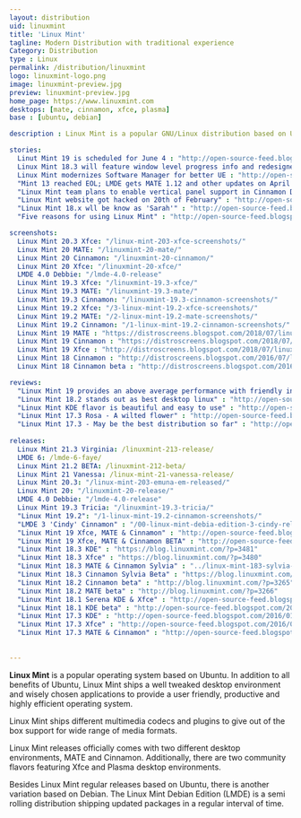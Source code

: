 ```yaml
---
layout: distribution
uid: linuxmint
title: 'Linux Mint'
tagline: Modern Distribution with traditional experience
Category: Distribution
type : Linux
permalink: /distribution/linuxmint
logo: linuxmint-logo.png
image: linuxmint-preview.jpg
preview: linuxmint-preview.jpg
home_page: https://www.linuxmint.com
desktops: [mate, cinnamon, xfce, plasma]
base : [ubuntu, debian]

description : Linux Mint is a popular GNU/Linux distribution based on Ubuntu, offering a modern yet familiar user experience.

stories:
  Linut Mint 19 is scheduled for June 4 : "http://open-source-feed.blogspot.com/2018/05/linux-mint-19-beta-is-scheduled-to.html"
  Linux Mint 18.3 will feature window level progress info and redesigned backup tool : "http://open-source-feed.blogspot.com/2017/09/linux-mint-183-will-feature-window.html"
  Linux Mint modernizes Software Manager for better UE : "http://open-source-feed.blogspot.com/2017/07/linux-mint-modernizes-software-manager.html"
  "Mint 13 reached EOL; LMDE gets MATE 1.12 and other updates on April 2017" : "http://open-source-feed.blogspot.com/2017/04/mint-13-reached-eol-lmde-gets-mate-118.html"
  "Linux Mint team plans to enable vertical panel support in Cinnamon Desktop" : "http://open-source-feed.blogspot.com/2016/10/linux-mint-team-plans-to-enable.html"
  "Linux Mint website got hacked on 20th of February" : "http://open-source-feed.blogspot.com/2016/02/linux-mint-website-got-hacked-on-20th.html" 
  "Linux Mint 18.x wll be know as 'Sarah'" : "http://open-source-feed.blogspot.com/2016/01/linux-mint-18x-wll-be-know-as-sarah.html"
  "Five reasons for using Linux Mint" : "http://open-source-feed.blogspot.com/2015/11/5-reasons-for-using-liinux-mint.html"

screenshots:
  Linux Mint 20.3 Xfce: "/linux-mint-203-xfce-screenshots/"
  Linux Mint 20 MATE: "/linuxmint-20-mate/"
  Linux Mint 20 Cinnamon: "/linuxmint-20-cinnamon/"
  Linux Mint 20 Xfce: "/linuxmint-20-xfce/"
  LMDE 4.0 Debbie: "/lmde-4.0-release"
  Linux Mint 19.3 Xfce: "/linuxmint-19.3-xfce/"
  Linux Mint 19.3 MATE: "/linuxmint-19.3-mate/"
  Linux Mint 19.3 Cinnamon: "/linuxmint-19.3-cinnamon-screenshots/"
  Linux Mint 19.2 Xfce: "/3-linux-mint-19.2-xfce-screenshots/"
  Linux Mint 19.2 MATE: "/2-linux-mint-19.2-mate-screenshots/"
  Linux Mint 19.2 Cinnamon: "/1-linux-mint-19.2-cinnamon-screenshots/"
  Linux Mint 19 MATE : "https://distroscreens.blogspot.com/2018/07/linux-mint-19-mate-screenshots.html"
  Linux Mint 19 Cinnamon : "https://distroscreens.blogspot.com/2018/07/linux-mint-19-tara-cinnamon-edition.html"
  Linux Mint 19 Xfce : "http://distroscreens.blogspot.com/2018/07/linux-mint-19-xfce-edition-screenshots.html"
  Linux Mint 18 Cinnamon : "http://distroscreens.blogspot.com/2016/07/linux-mint-18-cinnamon-screenshots.html"
  Linux Mint 18 Cinnamon beta : "http://distroscreens.blogspot.com/2016/06/linux-mint-18-cinnamon-beta-screenshots.html"

reviews:
  "Linux Mint 19 provides an above average performance with friendly interface" : "https://open-source-feed.blogspot.com/2018/07/linux-mint-19-provides-above-average.html"
  "Linux Mint 18.2 stands out as best desktop linux" : "http://open-source-feed.blogspot.com/2017/08/linux-mint-182-stands-out-as-best.html"
  "Linux Mint KDE flavor is beautiful and easy to use" : "http://open-source-feed.blogspot.com/2017/03/linux-mint-kde-flavor-is-beautiful-and.html"
  "Linux Mint 17.3 Rosa - A wilted flower" : "http://open-source-feed.blogspot.com/2016/01/linux-mint-173-rosa-wilted-flower-review.html"
  "Linux Mint 17.3 - May be the best distribution so far" : "http://open-source-feed.blogspot.com/2015/12/linux-mint-173-may-be-best-linux-distro.html"
  
releases:
  Linux Mint 21.3 Virginia: /linuxmint-213-release/
  LMDE 6: /lmde-6-faye/
  Linux Mint 21.2 BETA: /linuxmint-212-beta/
  Linux Mint 21 Vanessa: /linux-mint-21-vanessa-release/
  Linux Mint 20.3: "/linux-mint-203-emuna-em-released/"
  Linux Mint 20: "/linuxmint-20-release/"
  LMDE 4.0 Debbie: "/lmde-4.0-release"
  Linux Mint 19.3 Tricia: "/linuxmint-19.3-tricia/"
  "Linux Mint 19.2": "/1-linux-mint-19.2-cinnamon-screenshots/"
  "LMDE 3 'Cindy' Cinnamon" : "/00-linux-mint-debia-edition-3-cindy-released/"
  "Linux Mint 19 Xfce, MATE & Cinnamon" : "http://open-source-feed.blogspot.com/2018/06/linux-mint-19-cinnamon-xfce-mate.html"
  "Linux Mint 19 Xfce, MATE & Cinnamon BETA" : "http://open-source-feed.blogspot.com/2018/06/linux-mint-19-xfce-mate-cinnamon-beta.html"
  "Linux Mint 18.3 KDE" : "https://blog.linuxmint.com/?p=3481"
  "Linux Mint 18.3 Xfce" : "https://blog.linuxmint.com/?p=3480"
  "Linux Mint 18.3 MATE & Cinnamon Sylvia" : "../linux-mint-183-sylvia-mate-and-cinnamon-editions-released/"
  "Linux Mint 18.3 Cinnamon Sylvia Beta" : "https://blog.linuxmint.com/?p=3445"
  "Linux Mint 18.2 Cinnamon beta" : "http://blog.linuxmint.com/?p=3265"
  "Linux Mint 18.2 MATE beta" : "http://blog.linuxmint.com/?p=3266"
  "Linux Mint 18.1 Serena KDE & Xfce" : "http://open-source-feed.blogspot.com/2017/01/linux-mint-181-serena-xfce-kde-editions.html"
  "Linux Mint 18.1 KDE beta" : "http://open-source-feed.blogspot.com/2017/01/linux-mint-181-kde-beta-released.html"
  "Linux Mint 17.3 KDE" : "http://open-source-feed.blogspot.com/2016/01/linux-mint-173-kde-released.html"
  "Linux Mint 17.3 Xfce" : "http://open-source-feed.blogspot.com/2016/01/linux-mint-173-rosa-xfce-released.html"
  "Linux Mint 17.3 MATE & Cinnamon" : "http://open-source-feed.blogspot.com/2015/12/linux-mint-173-rosa-cinnamonmate.html"
  
  
---
```


**Linux Mint** is a popular operating system based on Ubuntu. In addition to all benefits of Ubuntu,
Linux Mint ships a well tweaked desktop environment and wisely chosen applications to provide a user
friendly, productive and highly efficient operating system.

Linux Mint ships different multimedia codecs and plugins to give out of the box support for wide
range of media formats.

Linux Mint releases officially comes with two different desktop environments, MATE and Cinnamon.
Additionally, there are two community flavors featuring Xfce and Plasma desktop environments.

Besides Linux Mint regular releases based on Ubuntu, there is another variation based on Debian. The
Linux Mint Debian Edition (LMDE) is a semi rolling distribution shipping updated packages in a regular
interval of time.
